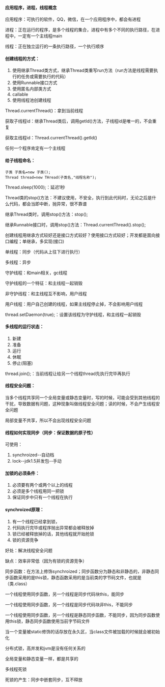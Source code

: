 #### 应用程序，进程，线程概念

应用程序：可执行的软件，QQ，微信，在一个应用程序中，都会有进程

进程：正在运行的程序，是多个线程的集合，进程中有多个不同的执行路径，在进程中，一定有一个主线程main

线程：正在独立运行的一条执行路径，一个执行顺序

#### 创建线程的方式：

1. 使用继承Thread类方式，继承Thread类重写run方法（run方法是线程需要执行的任务或需要执行的代码）
2. 使用Runnable接口方式
3. 使用匿名内部类方式
4. callable
5. 使用线程池创建线程

Thread.currentThread()：拿到当前线程

获取子线程id：继承Thread类后，调用getId()方法，子线程id是唯一的，不会重复

获取主线程id：Thread.currentThread().getId()

任何一个程序肯定有一个主线程

#### 给子线程命名：
```
子类 子类名=new 子类();
Thread thread=new THread(子类名,"线程名称");
```

Thread.sleep(1000);：延迟1秒

Thread类的stop()方法：不建议使用，不安全，执行到此代码时，无论之后是什么代码，都会当即中断，抛异常，很不靠谱

继承Thread类时，调用stop()方法：stop();

继承Runnable接口时，调用stop()方法：Thread.currentThread().stop();

创建线程用继承方式较好还是接口方式较好？使用接口方式较好；开发都是面向接口编程；单继承，多实现(接口)

单线程：同步（代码从上往下进行执行）

多线程：异步

守护线程：和main相关，gc线程

守护线程的一个特征：和主线程一起销毁

非守护线程：和主线程互不影响，用户线程

用户线程：用户自己创建的线程，如果主线程停止掉，不会影响用户线程

thread.setDaemon(true);：设置该线程为守护线程，和主线程一起销毁

#### 多线程的运行状态：
1. 新建
2. 准备
3. 运行
4. 休眠
5. 停止(阻塞)

thread.join();：当前线程让给另一个线程thread先执行完毕再执行

#### 线程安全问题：

当多个线程共享同一个全局变量或静态变量时，写的时候，可能会受到其他线程的干扰，导致数据有问题，这种现象叫做线程安全问题；读的时候，不会产生线程安全问题

局部变量不共享，所以不会出现线程安全问题

#### 线程如何实现同步（同步：保证数据的原子性）

可使用：

1. synchroized--自动档
2. lock--jdk1.5并发包--手动

#### 加锁的必须条件：

1. 必须要有两个或两个以上的线程
2. 必须是多个线程用同一把锁
3. 保证同步中只有一个线程在执行

#### synchroized原理：

1. 有一个线程已经拿到锁，
2. 代码执行完毕或程序抛出异常都会被释放掉
3. 锁已经被释放掉的话，其他线程就开始抢锁
4. 锁的资源竞争

好处：解决线程安全问题

缺点：效率非常低（因为有锁的资源竞争）

同步函数：在方法上修饰synchroized；同步函数分为静态和非静态的，非静态同步函数采用的是this锁，静态函数采用的是当前类的字节码文件，也就是（类.class）

一个线程使用同步函数，另一个线程是同步代码块this，能同步

一个线程使用同步函数，另一个线程是同步代码块非this，不能同步

一个线程使用同步函数，另一个线程是静态同步函数，不能同步，因为同步函数使用this锁，静态同步函数使用当前字节码文件

当一个变量被static修饰的话存放在永久区，当class文件被加载的时候就会被初始化

分布式锁，高并发和jvm是没有任何关系的

全局变量和静态变量一样，都是共享的

多线程死锁

死锁的产生：同步中嵌套同步，互不释放

